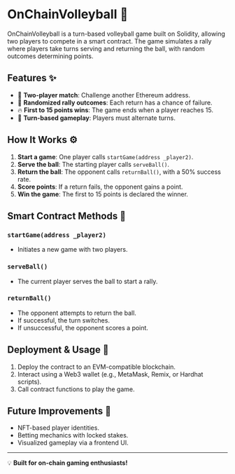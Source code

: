 # OnChainVolleyball 🏐

OnChainVolleyball is a turn-based volleyball game built on Solidity, allowing two players to compete in a smart contract. The game simulates a rally where players take turns serving and returning the ball, with random outcomes determining points.

## Features ✨
- 🏐 **Two-player match**: Challenge another Ethereum address.
- 🎲 **Randomized rally outcomes**: Each return has a chance of failure.
- 🔥 **First to 15 points wins**: The game ends when a player reaches 15.
- 🔄 **Turn-based gameplay**: Players must alternate turns.  
  
## How It Works ⚙️
1. **Start a game**: One player calls `startGame(address _player2)`.
2. **Serve the ball**: The starting player calls `serveBall()`.
3. **Return the ball**: The opponent calls `returnBall()`, with a 50% success rate.
4. **Score points**: If a return fails, the opponent gains a point.
5. **Win the game**: The first to 15 points is declared the winner.     

## Smart Contract Methods 📝
### `startGame(address _player2)`
- Initiates a new game with two players. 

### `serveBall()`
- The current player serves the ball to start a rally.

### `returnBall()`
- The opponent attempts to return the ball.
- If successful, the turn switches.
- If unsuccessful, the opponent scores a point.

## Deployment & Usage 🚀
1. Deploy the contract to an EVM-compatible blockchain.
2. Interact using a Web3 wallet (e.g., MetaMask, Remix, or Hardhat scripts).
3. Call contract functions to play the game.

## Future Improvements 🔮
- NFT-based player identities.
- Betting mechanics with locked stakes.
- Visualized gameplay via a frontend UI.

---
💡 **Built for on-chain gaming enthusiasts!**

